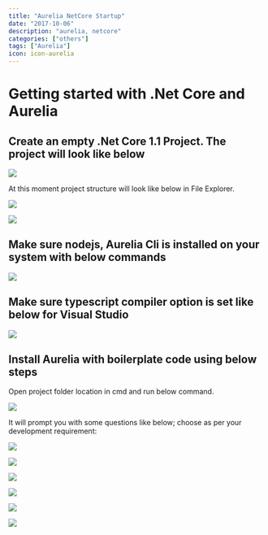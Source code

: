 ```yaml
---
title: "Aurelia NetCore Startup"
date: "2017-10-06"
description: "aurelia, netcore"
categories: ["others"]
tags: ["Aurelia"]
icon: icon-aurelia
---
```



Getting started with .Net Core and Aurelia
==========================================

Create an empty .Net Core 1.1 Project. The project will look like below
------------------------------------------------------------------------

![](/static/img/blog/Aurelia/Aurelia-NetCore-Startup_files/image001.jpg)

At this moment project structure will look like below in File Explorer.

![](/static/img/blog/Aurelia/Aurelia-NetCore-Startup_files/image002.jpg)

![](/static/img/blog/Aurelia/Aurelia-NetCore-Startup_files/image003.jpg)

Make sure nodejs, Aurelia Cli is installed on your system with below commands
------------------------------------------------------------------------------

![](/static/img/blog/Aurelia/Aurelia-NetCore-Startup_files/image004.jpg)

Make sure typescript compiler option is set like below for Visual Studio
------------------------------------------------------------------------

![](/static/img/blog/Aurelia/Aurelia-NetCore-Startup_files/image005.jpg)

Install Aurelia with boilerplate code using below steps
-------------------------------------------------------

Open project folder location in cmd and run below command.

![](/static/img/blog/Aurelia/Aurelia-NetCore-Startup_files/image006.jpg)

It will prompt you with some questions like below; choose as per your
development requirement:

![](/static/img/blog/Aurelia/Aurelia-NetCore-Startup_files/image007.jpg)

![](/static/img/blog/Aurelia/Aurelia-NetCore-Startup_files/image008.jpg)

![](/static/img/blog/Aurelia/Aurelia-NetCore-Startup_files/image009.jpg)

![](/static/img/blog/Aurelia/Aurelia-NetCore-Startup_files/image010.jpg)

![](/static/img/blog/Aurelia/Aurelia-NetCore-Startup_files/image011.jpg)

![](/static/img/blog/Aurelia/Aurelia-NetCore-Startup_files/image012.jpg)
